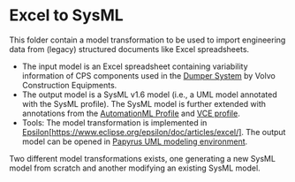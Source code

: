 # Excel to SysML

This folder contain a model transformation to be used to import engineering data from (legacy) structured documents like Excel spreadsheets. 


- The input model is an Excel spreadsheet containing variability information of CPS components used in the [Dumper System](https://www.volvoce.com/europe/en/products/articulated-haulers/a60h/) by Volvo Construction Equipments.
- The output model is a SysML v1.6 model (i.e., a UML model annotated with the SysML profile). The SysML model is further extended with annotations from the [AutomationML Profile](https://github.com/AIDOaRt-VCE-Team/ecmfa-2023/tree/main/AutomationML) and [VCE profile](https://github.com/AIDOaRt-VCE-Team/ecmfa-2023/tree/main/VCE_Profile).
- Tools: The model transformation is implemented in [Epsilon](https://www.eclipse.org/epsilon/doc/articles/excel/)[https://www.eclipse.org/epsilon/doc/articles/excel/].
The output model can be opened in [Papyrus UML modeling environment](https://www.eclipse.org/papyrus/).

Two different model transformations exists, one generating a new SysML model from scratch and another modifying an existing SysML model.
